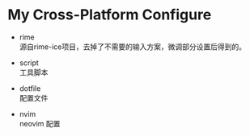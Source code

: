 # My Cross-Platform Configure

 - rime \
 源自rime-ice项目，去掉了不需要的输入方案，微调部分设置后得到的。
 
 - script \
 工具脚本

 - dotfile \
 配置文件

 - nvim \
 neovim 配置
